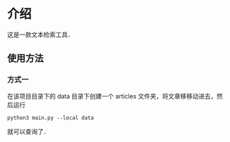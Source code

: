 # 介绍

这是一款文本检索工具．

## 使用方法

### 方式一

在该项目目录下的 data 目录下创建一个 articles 文件夹，将文章移移动进去，然后运行

```
python3 main.py --local data
```

就可以查询了．